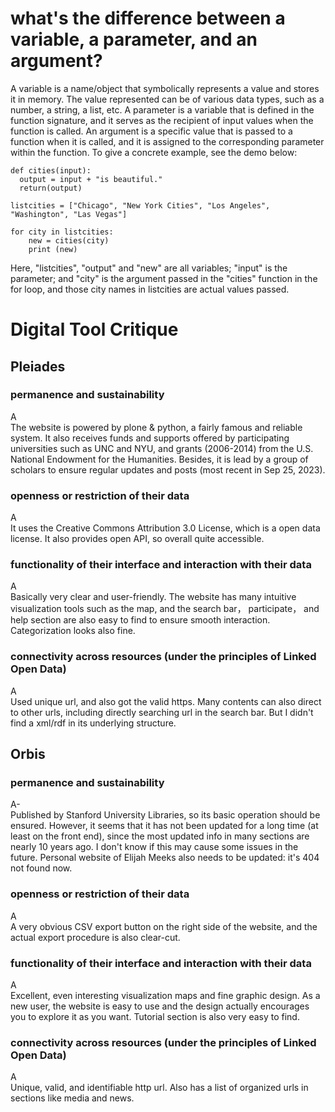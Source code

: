 # what's the difference between a variable, a parameter, and an argument?
A variable is a name/object that symbolically represents a value and stores it in memory. The value represented can be of various data types, such as a number, a string, a list, etc.
A parameter is a variable that is defined in the function signature, and it serves as the recipient of input values when the function is called. 
An argument is a specific value that is passed to a function when it is called, and it is assigned to the corresponding parameter within the function.
To give a concrete example, see the demo below: 
```
def cities(input):
  output = input + "is beautiful."
  return(output)

listcities = ["Chicago", "New York Cities", "Los Angeles", "Washington", "Las Vegas"]

for city in listcities:
    new = cities(city)
    print (new)
```
Here, "listcities", "output" and "new" are all variables; "input" is the parameter; and "city" is the argument passed in the "cities" function in the for loop, and those city names in listcities are actual values passed.

# Digital Tool Critique
## Pleiades
### permanence and sustainability
A  
The website is powered by plone & python, a fairly famous and reliable system. It also receives funds and supports offered by participating universities such as UNC and NYU, and grants (2006-2014) from the U.S. National Endowment for the Humanities. Besides, it is lead by a group of scholars to ensure regular updates and posts (most recent in Sep 25, 2023).  
### openness or restriction of their data
A  
It uses the Creative Commons Attribution 3.0 License, which is a open data license. It also provides open API, so overall quite accessible. 
### functionality of their interface and interaction with their data
A  
Basically very clear and user-friendly. The website has many intuitive visualization tools such as the map, and the search bar， participate， and help section are also easy to find to ensure smooth interaction. Categorization looks also fine. 
### connectivity across resources (under the principles of Linked Open Data)
A  
Used unique url, and also got the valid https. Many contents can also direct to other urls, including directly searching url in the search bar. But I didn't find a xml/rdf in its underlying structure.

## Orbis
### permanence and sustainability
A-  
Published by Stanford University Libraries, so its basic operation should be ensured. However, it seems that it has not been updated for a long time (at least on the front end), since the most updated info in many sections are nearly 10 years ago. I don't know if this may cause some issues in the future. Personal website of Elijah Meeks also needs to be updated: it's 404 not found now. 
### openness or restriction of their data
A  
A very obvious CSV export button on the right side of the website, and the actual export procedure is also clear-cut.
### functionality of their interface and interaction with their data
A  
Excellent, even interesting visualization maps and fine graphic design. As a new user, the website is easy to use and the design actually encourages you to explore it as you want. Tutorial section is also very easy to find. 
### connectivity across resources (under the principles of Linked Open Data)
A  
Unique, valid, and identifiable http url. Also has a list of organized urls in sections like media and news. 
